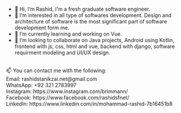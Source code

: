- 👋 Hi, I’m Rashid, I'm a fresh graduate software engineer.
- 👀 I’m interested in all type of softwares development. Design and architecture of software is the most significant part of software development form me. 
- 🌱 I’m currently learning and working on Vue.
- 💞️ I’m looking to collaborate on Java projects, Android using Kotlin, frontend with js, css, html and vue, backend with django, software requirment modeling and UI/UX design.
 <br>
 <div>📫 You can contact me with the following:
 <div>Email: rashidstanikzai.net@gmail.com</div>
 <div> WhatsApp: +92 321 2783997</div>
 <div>Instagram: https://www.instagram.com/brimmann/</div>
 <div>Facebook: https://www.facebook.com/rashidsfnet/</div>
 <div> LinkedIn: https://www.linkedin.com/in/mohammad-rashid-7b16451b8

<!---
hunter4923/hunter4923 is a ✨ special ✨ repository because its `README.md` (this file) appears on your GitHub profile.
You can click the Preview link to take a look at your changes.
--->



